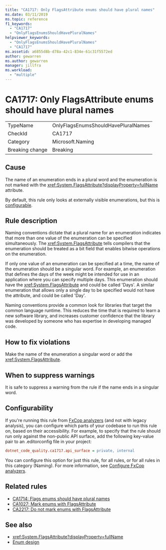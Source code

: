 ```yaml
---
title: "CA1717: Only FlagsAttribute enums should have plural names"
ms.date: 03/11/2019
ms.topic: reference
f1_keywords:
  - "CA1717"
  - "OnlyFlagsEnumsShouldHavePluralNames"
helpviewer_keywords:
  - "OnlyFlagsEnumsShouldHavePluralNames"
  - "CA1717"
ms.assetid: a6855d8b-d78a-42c1-834e-61c31f5572ed
author: gewarren
ms.author: gewarren
manager: jillfra
ms.workload:
  - "multiple"
---
```

# CA1717: Only FlagsAttribute enums should have plural names

|||
|-|-|
|TypeName|OnlyFlagsEnumsShouldHavePluralNames|
|CheckId|CA1717|
|Category|Microsoft.Naming|
|Breaking change|Breaking|

## Cause

The name of an enumeration ends in a plural word and the enumeration is not marked with the <xref:System.FlagsAttribute?displayProperty=fullName> attribute.

By default, this rule only looks at externally visible enumerations, but this is [configurable](#configurability).

## Rule description

Naming conventions dictate that a plural name for an enumeration indicates that more than one value of the enumeration can be specified simultaneously. The <xref:System.FlagsAttribute> tells compilers that the enumeration should be treated as a bit field that enables bitwise operations on the enumeration.

If only one value of an enumeration can be specified at a time, the name of the enumeration should be a singular word. For example, an enumeration that defines the days of the week might be intended for use in an application where you can specify multiple days. This enumeration should have the <xref:System.FlagsAttribute> and could be called 'Days'. A similar enumeration that allows only a single day to be specified would not have the attribute, and could be called 'Day'.

Naming conventions provide a common look for libraries that target the common language runtime. This reduces the time that is required to learn a new software library, and increases customer confidence that the library was developed by someone who has expertise in developing managed code.

## How to fix violations

Make the name of the enumeration a singular word or add the <xref:System.FlagsAttribute>.

## When to suppress warnings

It is safe to suppress a warning from the rule if the name ends in a singular word.

## Configurability

If you're running this rule from [FxCop analyzers](install-fxcop-analyzers.md) (and not with legacy analysis), you can configure which parts of your codebase to run this rule on, based on their accessibility. For example, to specify that the rule should run only against the non-public API surface, add the following key-value pair to an .editorconfig file in your project:

```ini
dotnet_code_quality.ca1717.api_surface = private, internal
```

You can configure this option for just this rule, for all rules, or for all rules in this category (Naming). For more information, see [Configure FxCop analyzers](configure-fxcop-analyzers.md).

## Related rules

- [CA1714: Flags enums should have plural names](../code-quality/ca1714-flags-enums-should-have-plural-names.md)
- [CA1027: Mark enums with FlagsAttribute](../code-quality/ca1027-mark-enums-with-flagsattribute.md)
- [CA2217: Do not mark enums with FlagsAttribute](../code-quality/ca2217-do-not-mark-enums-with-flagsattribute.md)

## See also

- <xref:System.FlagsAttribute?displayProperty=fullName>
- [Enum design](/dotnet/standard/design-guidelines/enum)
